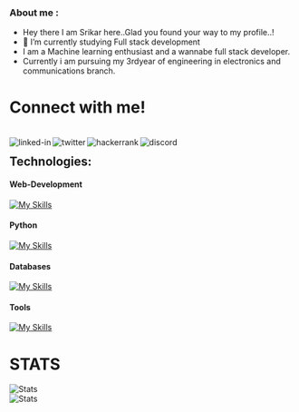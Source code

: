 <!--
**Srikarmk/Srikarmk** is a ✨ _special_ ✨ repository because its `README.md` (this file) appears on your GitHub profile.

Here are some ideas to get you started:

- 🔭 I’m currently working on ...
- 🌱 I’m currently learning ...
- 👯 I’m looking to collaborate on ...
- 🤔 I’m looking for help with ...
- 💬 Ask me about ...
- 📫 How to reach me: ...
- 😄 Pronouns: ...
- ⚡ Fun fact: ...
-->

### About me :
- Hey there I am Srikar here..Glad you found your way to my profile..!
- 🔭 I’m currently studying Full stack development
- I am a Machine learning enthusiast and a wannabe full stack developer.
- Currently i am pursuing my 3rdyear of engineering in electronics and communications branch. <br/>
<h1>Connect with me!</h1><br/>
<a href=https://www.linkedin.com/in/srikarmk/><img align="left" alt="linked-in" src="https://img.shields.io/badge/linkedin-%230077B5.svg?&style=for-the-badge&logo=linkedin&logoColor=white" /></a>
<a href=https://twitter.com/Srikarismad><img align="left" alt="twitter" src="https://img.shields.io/badge/twitter-%231DA1F2.svg?&style=for-the-badge&logo=twitter&logoColor=white" /></a>
<a href=https://www.hackerrank.com/srikarmks><img align="left" alt="hackerrank" src="https://img.shields.io/badge/-Hackerrank-2EC866?style=for-the-badge&logo=HackerRank&logoColor=white" /></a>
<a href=https://discord.com/users/532540348375760945><img align="left" alt="discord" src="https://img.shields.io/badge/Discord-7289DA?style=for-the-badge&logo=discord&logoColor=white" /></a>  


## Technologies:

#### Web-Development
[![My Skills](https://skillicons.dev/icons?i=html,css,js,bootstrap,jquery,nodejs)](https://skillicons.dev)  
#### Python
[![My Skills](https://skillicons.dev/icons?i=python,flask,c,java)](https://skillicons.dev)
#### Databases
[![My Skills](https://skillicons.dev/icons?i=mysql,mongodb,sqlite)](https://skillicons.dev)
#### Tools
[![My Skills](https://skillicons.dev/icons?i=vscode,ai,git,github)](https://skillicons.dev)

<h1>STATS</h1>
<img align="left" alt="Stats" src="https://github-readme-stats.vercel.app/api?username=Srikarmk&&show_icons=true&title_color=ffffff&icon_color=bb2acf&text_color=daf7dc&bg_color=151515" /><br/>
<img align="left" alt="Stats" src="https://github-readme-stats.vercel.app/api/top-langs/?username=Srikarmk&exclude_repo=github-readme-stats,Srikarmk.github.io" />  <br/>



